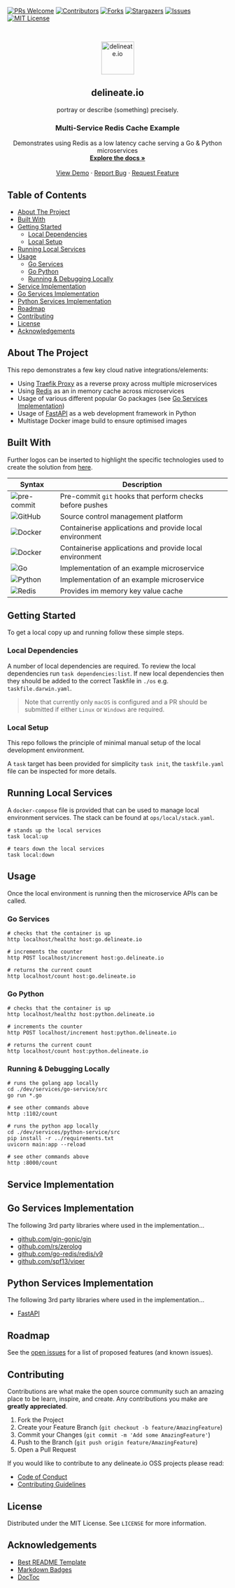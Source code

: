 [![PRs Welcome][pr-welcome-shield]][pr-welcome-url]
[![Contributors][contributors-shield]][contributors-url]
[![Forks][forks-shield]][forks-url]
[![Stargazers][stars-shield]][stars-url]
[![Issues][issues-shield]][issues-url]
[![MIT License][license-shield]][license-url]

<!-- PROJECT LOGO -->
<br />
<p align="center">
  <img alt="delineate.io" src="https://github.com/delineateio/.github/blob/master/assets/logo.png?raw=true" height="75" />
  <h2 align="center">delineate.io</h2>
  <p align="center">portray or describe (something) precisely.</p>

  <h3 align="center">Multi-Service Redis Cache Example</h3>

  <p align="center">
    Demonstrates using Redis as a low latency cache serving a Go & Python microservices
    <br />
    <a href="https://github.com/delineateio/multi-service-shared-cache"><strong>Explore the docs »</strong></a>
    <br />
    <br />
    <a href="https://github.com/delineateio/multi-service-shared-cache">View Demo</a>
    ·
    <a href="https://github.com/delineateio/multi-service-shared-cache/issues">Report Bug</a>
    ·
    <a href="https://github.com/delineateio/multi-service-shared-cache/issues">Request Feature</a>
  </p>
</p>

## Table of Contents

<!-- START doctoc generated TOC please keep comment here to allow auto update -->
<!-- DON'T EDIT THIS SECTION, INSTEAD RE-RUN doctoc TO UPDATE -->

- [About The Project](#about-the-project)
- [Built With](#built-with)
- [Getting Started](#getting-started)
  - [Local Dependencies](#local-dependencies)
  - [Local Setup](#local-setup)
- [Running Local Services](#running-local-services)
- [Usage](#usage)
  - [Go Services](#go-services)
  - [Go Python](#go-python)
  - [Running & Debugging Locally](#running--debugging-locally)
- [Service Implementation](#service-implementation)
- [Go Services Implementation](#go-services-implementation)
- [Python Services Implementation](#python-services-implementation)
- [Roadmap](#roadmap)
- [Contributing](#contributing)
- [License](#license)
- [Acknowledgements](#acknowledgements)

<!-- END doctoc generated TOC please keep comment here to allow auto update -->

<!-- ABOUT THE PROJECT -->
## About The Project

This repo demonstrates a few key cloud native integrations/elements:

* Using [Traefik Proxy](https://doc.traefik.io/traefik/) as a reverse proxy across multiple microservices
* Using [Redis](https://redis.io/) as an in memory cache across microservices
* Usage of various different popular Go packages (see [Go Services Implementation](#go-services-implementation))
* Usage of [FastAPI](https://fastapi.tiangolo.com/) as a web development framework in Python
* Multistage Docker image build to ensure optimised images

## Built With

Further logos can be inserted to highlight the specific technologies used to create the solution from [here](https://github.com/Ileriayo/markdown-badges).

| Syntax | Description |
| --- | ----------- |
| ![pre-commit](https://img.shields.io/badge/precommit-%235835CC.svg?style=for-the-badge&logo=precommit&logoColor=white) | Pre-commit `git` hooks that perform checks before pushes|
| ![GitHub](https://img.shields.io/badge/github-%23121011.svg?style=for-the-badge&logo=github&logoColor=white) | Source control management platform  |
| ![Docker](https://img.shields.io/badge/docker-%230db7ed.svg?style=for-the-badge&logo=docker&logoColor=white) | Containerise applications and provide local environment |
| ![Docker](https://img.shields.io/badge/docker-%230db7ed.svg?style=for-the-badge&logo=docker&logoColor=white) | Containerise applications and provide local environment |
| ![Go](https://img.shields.io/badge/go-%2300ADD8.svg?style=for-the-badge&logo=go&logoColor=white) | Implementation of an example microservice |
| ![Python](https://img.shields.io/badge/python-3670A0?style=for-the-badge&logo=python&logoColor=ffdd54) | Implementation of an example microservice |
| ![Redis](https://img.shields.io/badge/redis-%23DD0031.svg?style=for-the-badge&logo=redis&logoColor=white) | Provides im memory key value cache |

<!-- GETTING STARTED -->
## Getting Started

To get a local copy up and running follow these simple steps.

### Local Dependencies

A number of local dependencies are required.  To review the local dependencies run `task dependencies:list`.  If new local dependencies then they should be added to the correct Taskfile in `./os` e.g. `taskfile.darwin.yaml`.

> Note that currently only `macOS` is configured and a PR should be submitted if either `Linux` or `Windows` are required.

### Local Setup

This repo follows the principle of minimal manual setup of the local development environment.

 A `task` target has been provided for simplicity ```task init```, the `taskfile.yaml` file can be inspected for more details.

## Running Local Services

A `docker-compose` file is provided that can be used to manage local environment services.  The stack can be found at `ops/local/stack.yaml`.

```shell
# stands up the local services
task local:up

# tears down the local services
task local:down
```

<!-- USAGE EXAMPLES -->

## Usage

Once the local environment is running then the microservice APIs can be called.

### Go Services

```shell
# checks that the container is up
http localhost/healthz host:go.delineate.io

# increments the counter
http POST localhost/increment host:go.delineate.io

# returns the current count
http localhost/count host:go.delineate.io
```

### Go Python

```shell
# checks that the container is up
http localhost/healthz host:python.delineate.io

# increments the counter
http POST localhost/increment host:python.delineate.io

# returns the current count
http localhost/count host:python.delineate.io
```

### Running & Debugging Locally

```shell
# runs the golang app locally
cd ./dev/services/go-service/src
go run *.go

# see other commands above
http :1102/count

# runs the python app locally
cd ./dev/services/python-service/src
pip install -r ../requirements.txt
uvicorn main:app --reload

# see other commands above
http :8000/count
```

## Service Implementation

## Go Services Implementation

The following 3rd party libraries where used in the implementation...

* [github.com/gin-gonic/gin](https://github.com/gin-gonic/gin)
* [github.com/rs/zerolog](https://github.com/rs/zerolog)
* [github.com/go-redis/redis/v9](https://github.com/go-redis/redis)
* [github.com/spf13/viper](https://github.com/spf13/viper)

## Python Services Implementation

The following 3rd party libraries where used in the implementation...

* [FastAPI](https://fastapi.tiangolo.com/)

<!-- ROADMAP -->
## Roadmap

See the [open issues](https://github.com/delineateio/multi-service-shared-cache/issues) for a list of proposed features (and known issues).

<!-- CONTRIBUTING -->
## Contributing

Contributions are what make the open source community such an amazing place to be learn, inspire, and create. Any contributions you make are **greatly appreciated**.

1. Fork the Project
2. Create your Feature Branch (`git checkout -b feature/AmazingFeature`)
3. Commit your Changes (`git commit -m 'Add some AmazingFeature'`)
4. Push to the Branch (`git push origin feature/AmazingFeature`)
5. Open a Pull Request

If you would like to contribute to any delineate.io OSS projects please read:

* [Code of Conduct](https://github.com/delineateio/.github/blob/master/CODE_OF_CONDUCT.md)
* [Contributing Guidelines](https://github.com/delineateio/.github/blob/master/CONTRIBUTING.md)

<!-- LICENSE -->
## License

Distributed under the MIT License. See `LICENSE` for more information.

<!-- ACKNOWLEDGEMENTS -->
## Acknowledgements

* [Best README Template](https://github.com/othneildrew/Best-README-Template)
* [Markdown Badges](https://github.com/Ileriayo/markdown-badges)
* [DocToc](https://github.com/thlorenz/doctoc)

<!-- MARKDOWN LINKS & IMAGES -->
<!-- https://www.markdownguide.org/basic-syntax/#reference-style-links -->

[pr-welcome-shield]: https://img.shields.io/badge/PRs-welcome-ff69b4.svg?style=for-the-badge&logo=github
[pr-welcome-url]: https://github.com/delineateio/multi-service-shared-cache/issues?q=is%3Aissue+is%3Aopen+label%3A%22good+first+issue
[contributors-shield]: https://img.shields.io/github/contributors/delineateio/multi-service-shared-cache.svg?style=for-the-badge&logo=github
[contributors-url]: https://github.com/delineateio/multi-service-shared-cache/graphs/contributors
[forks-shield]: https://img.shields.io/github/forks/delineateio/multi-service-shared-cache.svg?style=for-the-badge&logo=github
[forks-url]: https://github.com/delineateio/multi-service-shared-cache/network/members
[stars-shield]: https://img.shields.io/github/stars/delineateio/multi-service-shared-cache.svg?style=for-the-badge&logo=github
[stars-url]: https://github.com/delineateio/multi-service-shared-cache/stargazers
[issues-shield]: https://img.shields.io/github/issues/delineateio/multi-service-shared-cache.svg?style=for-the-badge&logo=github
[issues-url]: https://github.com/delineateio/multi-service-shared-cache/issues
[license-shield]: https://img.shields.io/github/license/delineateio/multi-service-shared-cache.svg?style=for-the-badge&logo=github
[license-url]: https://github.com/delineateio/multi-service-shared-cache/blob/master/LICENSE
